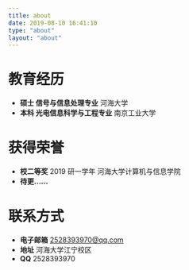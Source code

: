 ```yaml
---
title: about
date: 2019-08-10 16:41:10
type: "about"
layout: "about"
---
```



# 教育经历
* <b>硕士 信号与信息处理专业</b>
河海大学
* <b>本科 光电信息科学与工程专业</b>
南京工业大学

# 获得荣誉
* <b>校二等奖</b>
2019 研一学年 河海大学计算机与信息学院
* <b>待更......</b>


# 联系方式
* <b>电子邮箱</b>
2528393970@qq.com
* <b>地址</b>
河海大学江宁校区  
* <b>QQ</b>
2528393970
